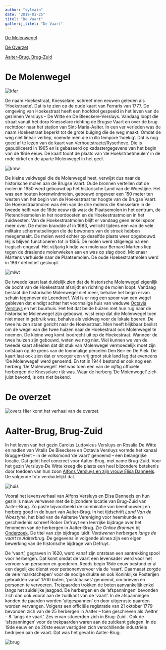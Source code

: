 ```yaml
---
author: "sylvain"
date: "2019-01-25"
titel: "De Vaart"
gallerij_titel: "De Vaart"
---
```


[De Molenwegel](#var_molen)

[De Overzet](#var_over)

[Aalter-Brug, Brug-Zuid](#var_brug)

# De Molenwegel<a name="var_molen"></a>

![kfer](kfer.jpg)

De naam Hoekestraat, Knesselare, schreef men eeuwen geleden als ‘Hoekstraete’. Dat is te zien op de oude kaart van Ferraris van 1777. De omgeving van Hoekestraat heeft een hoofdrol gespeeld in het leven van de gezinnen Versluys – De Witte en De Bleeckere-Versluys. Vandaag loopt die straat vanuit het dorp Knesselare richting de Brugse Vaart en over de brug rechtdoor naar het station van Sint-Maria-Aalter. In een ver verleden was de naam Hoekestraat beperkt tot de grote buiging die de weg maakt. Omdat de weg niet lineair verliep, noemde men die in illo tempore ‘hoekig’. Dat is nog goed af te lezen van de kaart van Verhoutstraete/Ryserhove. Die is gepubliceerd in 1965 en is gebaseerd op kadastergegevens van het begin van de 19de eeuw. De kaart toont de plaats van ‘de Hoekstraetmeulen’ in de rode cirkel en de aparte Molenwegel in het geel. 

![kmw](kmw.jpg)

De kleine veldwegel die de Molenwegel heet, verwijst dus naar de historische molen aan de Brugse Vaart. Oude bronnen vertellen dat de molen in 1650 werd gebouwd op het historische Land van de Woestijne. Het was een houten korenwindmolen, gebouwd ongeveer een 150 meter ten westen van het begin van de Hoekestraat ter hoogte van de Brugse Vaart. De Hoekestraatmolen was één van de drie molens die Knesselare in de tweede helft van de 18de eeuw rijk was: de Plaatsemolen in het centrum, de Pietendriesmolen in het noordoosten en de Hoekestraatmolen in het zuidwesten. Van de Hoekestraatmolen blijft er vandaag geen enkel spoor meer over. De molen brandde af in 1683, wellicht tijdens een van de vele militaire schermutselingen die de bewoners van de streek hebben meegemaakt. De molen werd echter op dezelfde plaats weer opgebouwd. Hij is blijven functioneren tot in 1865. De molen werd stilgelegd na een tragisch ongeval. Het vijfjarig kindje van molenaar Bernard Martens liep tegen de draaiende molenwieken aan en was op slag dood. Molenaar Martens verhuisde naar de Plaatsemolen. De oude Hoekestraatmolen werd in 1867 definitief gesloopt.

![mlwt](mlwt.jpg)

De tweede kaart laat duidelijk zien dat de historische Molenwegel eigenlijk de bocht van de Hoekestraat afsnijdt en richting de molen loopt. Vandaag bestaat die historische Molenwegel niet meer, behalve het begin ervan schuin tegenover de Leendreef. Wel is er nog een spoor van een wegel gebleven dat eindigt achter het voormalige huis van weduwe [Octavia Versluys](/1878-octavia-versluys/mozaik/4-weduwe) en het buurhuis. Het feit dat beide huizen met hun rug naar de historische Molenwegel zijn gebouwd, wijst erop dat die Molenwegel toen niet meer in gebruik was, behalve als veldweg voor de lokale boeren. De twee huizen staan gericht naar de Hoekestraat. Men heeft blijkbaar beslist om de wegel van die twee huizen naar de Hoekestraat ook Molenwegel te noemen. De kleine weg komt loodrecht uit op de Hoekestraat. Wanneer de twee huizen zijn gebouwd, weten we nog niet. Wel kunnen we van de tweede kaart afleiden dat dit stuk van Molenwegel vermoedelijk moet zijn ontstaan op de grens van de toenmalige percelen Den Beir en De Piek. De kaart laat ook zien dat er vroeger een vrij groot stuk land lag dat eveneens ‘De Molenwegel’ werd genoemd. En tot in 1944 bestond er ook nog een herberg ‘De Molenwegel’. Het was toen een van de vijftig officiële herbergen die Knesselare rijk was. Waar de herberg ‘De Molenwegel’ zich juist bevond, is ons niet bekend. 

# De overzet<a name="var_over"></a>

![overz](overz.jpg)
Hier komt het verhaal van de overzet.

# Aalter-Brug, Brug-Zuid<a name="var_brug"></a>

In het leven van het gezin Carolus Ludovicus Versluys en Rosalia De Witte en nadien van Vitalis De Bleeckere en Octavia Versluys vormde het kanaal Brugge-Gent – in de volksmond ‘de vaart’ genoemd – een belangrijke locatie. Dat geldt heel concreet voor Aalter-Brug, met name Brug-Zuid. Voor het gezin Versluys-De Witte kreeg die plaats een heel bijzondere betekenis door toedoen van hun zoon [Alfons Versluys en zijn vrouw Elisa Danneels](/1878-octavia-versluys/mozaik/3-versluys). De volgende foto verduidelijkt dat.

![huis](huis.jpg)

Vooral het levensverhaal van Alfons Versluys en Elisa Danneels en hun gezin is nauw verweven met de bijzondere locatie van Brug-Zuid van Aalter-Brug. Zo paste bijvoorbeeld de combinatie van beenhouwerij en herberg goed in de buurt van Aalter-Brug. In het tijdschrift _Land Van de Woestyne_, het blad van de Aalterse Vereniging voor heemkunde en geschiedenis schreef Rober Defruyt een leerrijke bijdrage over het fenomeen van de herbergen in Aalter-Brug. Zie _Online Bronnen_ bij [Onderzoek](https://www.debleeckere.be/onderzoek-bronnen). De titel van zijn bijdrage luidt: _Verdwenen herbergen langs de vaart te Aalterbrug_. De gegevens in volgende alinea zijn een eigen bewerking van de historische bijdrage van Defruyt.

De ‘vaart’, gegraven in 1620, werd vanaf zijn ontstaan een aantrekkingspool voor herbergen. Dat komt omdat de vaart een levensader werd voor het vervoer van personen en goederen. Reeds begin 18de eeuw bestond er al een dagelijkse dienst voor personenvervoer via de ‘vaart’. Daarnaast zorgde de vele ‘marktschepen’ voor de nodige drukte en ook Koninklijke Posterijen gebruikten vanaf 1700 boten, ‘postchaises’ genoemd, om brieven en personen te vervoeren. Trekpaarden trokken de boten aanvankelijk enkel langs het zuidelijke jaagpad. De herbergen en de ‘afspanningen’ bevonden zich dan ook vooral aan de zuidkant van de ‘vaart’. In de afspanningen konden de paarden worden ‘uitgespannen’ en door uitgeruste paarden worden vervangen. Volgens een officiële registratie van 21 oktober 1779 bevonden zich van de 25 herbergen in Aalter – toen geschreven als ‘Aeltre’ – 8 ‘langs de vaart’. Zes ervan situeerden zich in Brug-Zuid . Ook de ‘afspanningen’ voor de trekpaarden waren aan de zuidkant gelegen. In de 19de eeuw en de 20ste eeuw vestigden zich verschillende industriële bedrijven aan de vaart. Dat was het geval in Aalter-Brug.

![brug](brug.jpg)

